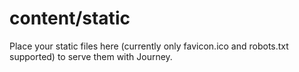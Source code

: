 # content/static

Place your static files here (currently only favicon.ico and robots.txt supported) to serve them with Journey.
